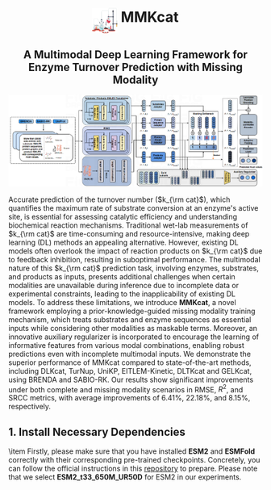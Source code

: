 <h1 align="center">
  <img src="pic/logo.png" alt="Logo" width="50" height="50" style="vertical-align: middle; margin-top: 10px;">
  MMKcat
</h1>
<h2 align="center">A Multimodal Deep Learning Framework for Enzyme Turnover Prediction with Missing Modality</h2>

![The Overall Architecture of MMKcat.](pic/model.png)

Accurate prediction of the turnover number ($k_{\rm cat}$), which quantifies the maximum rate of substrate conversion at an enzyme's active site, is essential for assessing catalytic efficiency and understanding biochemical reaction mechanisms. Traditional wet-lab measurements of $k_{\rm cat}$ are time-consuming and resource-intensive, making deep learning (DL) methods an appealing alternative. However, existing DL models often overlook the impact of reaction products on $k_{\rm cat}$ due to feedback inhibition, resulting in suboptimal performance. The multimodal nature of this $k_{\rm cat}$ prediction task, involving enzymes, substrates, and products as inputs, presents additional challenges when certain modalities are unavailable during inference due to incomplete data or experimental constraints, leading to the inapplicability of existing DL models. To address these limitations, we introduce **MMKcat**, a novel framework employing a prior-knowledge-guided missing modality training mechanism, which treats substrates and enzyme sequences as essential inputs while considering other modalities as maskable terms. Moreover, an innovative auxiliary regularizer is incorporated to encourage the learning of informative features from various modal combinations, enabling robust predictions even with incomplete multimodal inputs. We demonstrate the superior performance of MMKcat compared to state-of-the-art methods, including DLKcat, TurNup, UniKP, EITLEM-Kinetic, DLTKcat and GELKcat, using BRENDA and SABIO-RK. Our results show significant improvements under both complete and missing modality scenarios in RMSE, $R^2$, and SRCC metrics, with average improvements of 6.41\%, 22.18\%, and 8.15\%, respectively.

## 1. Install Necessary Dependencies
\item Firstly, please make sure that you have installed **ESM2** and **ESMFold** correctly with their corresponding pre-trained checkpoints. Concretely, you can follow the official instructions in this [repository](https://github.com/facebookresearch/esm) to prepare. Please note that we select **ESM2_t33_650M_UR50D** for ESM2 in our experiments.
